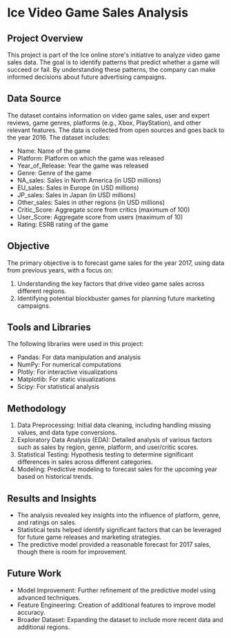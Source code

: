 # Ice Video Game Sales Analysis
## Project Overview
This project is part of the Ice online store's initiative to analyze video game sales data. The goal is to identify patterns that predict whether a game will succeed or fail. By understanding these patterns, the company can make informed decisions about future advertising campaigns.

## Data Source
The dataset contains information on video game sales, user and expert reviews, game genres, platforms (e.g., Xbox, PlayStation), and other relevant features. The data is collected from open sources and goes back to the year 2016. The dataset includes:

- Name: Name of the game
- Platform: Platform on which the game was released
- Year_of_Release: Year the game was released
- Genre: Genre of the game
- NA_sales: Sales in North America (in USD millions)
- EU_sales: Sales in Europe (in USD millions)
- JP_sales: Sales in Japan (in USD millions)
- Other_sales: Sales in other regions (in USD millions)
- Critic_Score: Aggregate score from critics (maximum of 100)
- User_Score: Aggregate score from users (maximum of 10)
- Rating: ESRB rating of the game

## Objective
The primary objective is to forecast game sales for the year 2017, using data from previous years, with a focus on:

1. Understanding the key factors that drive video game sales across different regions.
2. Identifying potential blockbuster games for planning future marketing campaigns.

## Tools and Libraries
The following libraries were used in this project:

- Pandas: For data manipulation and analysis
- NumPy: For numerical computations
- Plotly: For interactive visualizations
- Matplotlib: For static visualizations
- Scipy: For statistical analysis

## Methodology
1. Data Preprocessing: Initial data cleaning, including handling missing values, and data type conversions.
2. Exploratory Data Analysis (EDA): Detailed analysis of various factors such as sales by region, genre, platform, and user/critic scores.
3. Statistical Testing: Hypothesis testing to determine significant differences in sales across different categories.
4. Modeling: Predictive modeling to forecast sales for the upcoming year based on historical trends.

## Results and Insights
- The analysis revealed key insights into the influence of platform, genre, and ratings on sales.
- Statistical tests helped identify significant factors that can be leveraged for future game releases and marketing strategies.
- The predictive model provided a reasonable forecast for 2017 sales, though there is room for improvement.
## Future Work
- Model Improvement: Further refinement of the predictive model using advanced techniques.
- Feature Engineering: Creation of additional features to improve model accuracy.
- Broader Dataset: Expanding the dataset to include more recent data and additional regions.
